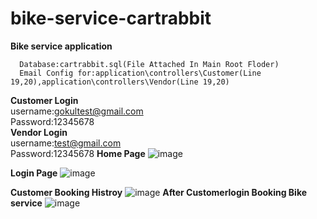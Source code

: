 # bike-service-cartrabbit
<b>Bike service application</b>
      
      Database:cartrabbit.sql(File Attached In Main Root Floder)
      Email Config for:application\controllers\Customer(Line 19,20),application\controllers\Vendor(Line 19,20)
<b>Customer Login</b><br>
      username:gokultest@gmail.com<br>
      Password:12345678<br>
<b>Vendor Login</b><br>
      username:test@gmail.com<br>
      Password:12345678
<b>Home Page</b> 
![image](https://user-images.githubusercontent.com/36505950/121336657-5cab9680-c939-11eb-94d9-946f537bfdd6.png)

<b>Login Page</b> 
![image](https://user-images.githubusercontent.com/36505950/121336794-7b119200-c939-11eb-8957-841f48d9769d.png)

<b>Customer Booking Histroy</b> 
![image](https://user-images.githubusercontent.com/36505950/121337155-dcd1fc00-c939-11eb-80be-68c43df0b265.png)
<b>After Customerlogin Booking Bike service</b>
![image](https://user-images.githubusercontent.com/36505950/121337368-16a30280-c93a-11eb-9ec1-79f5d2b404ab.png)
